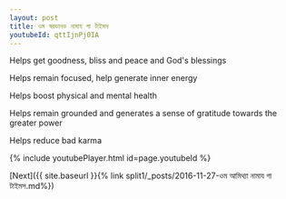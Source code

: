 ```yaml
---
layout: post
title: ওম স্বরভানভ নামায গা টাইমস
youtubeId: qttIjnPj0IA
---
```

 
 
Helps get goodness, bliss and peace and God's blessings
 
Helps remain focused, help generate inner energy 
 
Helps boost physical and mental health 
 
Helps remain grounded and generates a sense of gratitude towards the greater power 
 
Helps reduce bad karma
 
 
 
 


{% include youtubePlayer.html id=page.youtubeId %}
 
[Next]({{ site.baseurl }}{% link  split1/_posts/2016-11-27-ওম আমিথ্যা নামায গা টাইমস.md%})
 
